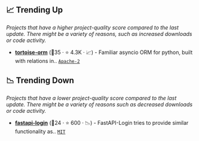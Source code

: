 ## 📈 Trending Up

_Projects that have a higher project-quality score compared to the last update. There might be a variety of reasons, such as increased downloads or code activity._

- <b><a href="https://github.com/tortoise/tortoise-orm">tortoise-orm</a></b> (🥈35 ·  ⭐ 4.3K · 📈) - Familiar asyncio ORM for python, built with relations in.. <code><a href="http://bit.ly/3nYMfla">Apache-2</a></code>

## 📉 Trending Down

_Projects that have a lower project-quality score compared to the last update. There might be a variety of reasons such as decreased downloads or code activity._

- <b><a href="https://github.com/MushroomMaula/fastapi_login">fastapi-login</a></b> (🥈24 ·  ⭐ 600 · 📉) - FastAPI-Login tries to provide similar functionality as.. <code><a href="http://bit.ly/34MBwT8">MIT</a></code>

